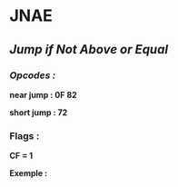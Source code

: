 # JNAE

## *Jump if  Not Above or Equal*

### *Opcodes :*

**near jump : 0F 82**

**short jump : 72**

### Flags :

**CF = 1**

 

**Exemple :**